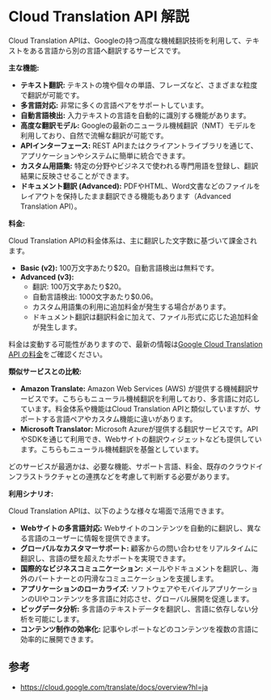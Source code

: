 # Cloud Translation API 解説

Cloud Translation APIは、Googleの持つ高度な機械翻訳技術を利用して、テキストをある言語から別の言語へ翻訳するサービスです。

**主な機能:**

* **テキスト翻訳:** テキストの塊や個々の単語、フレーズなど、さまざまな粒度で翻訳が可能です。
* **多言語対応:** 非常に多くの言語ペアをサポートしています。
* **自動言語検出:** 入力テキストの言語を自動的に識別する機能があります。
* **高度な翻訳モデル:** Googleの最新のニューラル機械翻訳（NMT）モデルを利用しており、自然で流暢な翻訳が可能です。
* **APIインターフェース:** REST APIまたはクライアントライブラリを通じて、アプリケーションやシステムに簡単に統合できます。
* **カスタム用語集:** 特定の分野やビジネスで使われる専門用語を登録し、翻訳結果に反映させることができます。
* **ドキュメント翻訳 (Advanced):** PDFやHTML、Word文書などのファイルをレイアウトを保持したまま翻訳できる機能もあります（Advanced Translation API）。

**料金:**

Cloud Translation APIの料金体系は、主に翻訳した文字数に基づいて課金されます。

* **Basic (v2):** 100万文字あたり$20。自動言語検出は無料です。
* **Advanced (v3):**
    * 翻訳: 100万文字あたり$20。
    * 自動言語検出: 1000文字あたり$0.06。
    * カスタム用語集の利用に追加料金が発生する場合があります。
    * ドキュメント翻訳は翻訳料金に加えて、ファイル形式に応じた追加料金が発生します。

料金は変動する可能性がありますので、最新の情報は[Google Cloud Translation API の料金](https://cloud.google.com/translate/pricing?hl=ja)をご確認ください。

**類似サービスとの比較:**

* **Amazon Translate:** Amazon Web Services (AWS) が提供する機械翻訳サービスです。こちらもニューラル機械翻訳を利用しており、多言語に対応しています。料金体系や機能はCloud Translation APIと類似していますが、サポートする言語ペアやカスタム機能に違いがあります。
* **Microsoft Translator:** Microsoft Azureが提供する翻訳サービスです。APIやSDKを通じて利用でき、Webサイトの翻訳ウィジェットなども提供しています。こちらもニューラル機械翻訳を基盤としています。

どのサービスが最適かは、必要な機能、サポート言語、料金、既存のクラウドインフラストラクチャとの連携などを考慮して判断する必要があります。

**利用シナリオ:**

Cloud Translation APIは、以下のような様々な場面で活用できます。

* **Webサイトの多言語対応:** Webサイトのコンテンツを自動的に翻訳し、異なる言語のユーザーに情報を提供できます。
* **グローバルなカスタマーサポート:** 顧客からの問い合わせをリアルタイムに翻訳し、言語の壁を超えたサポートを実現できます。
* **国際的なビジネスコミュニケーション:** メールやドキュメントを翻訳し、海外のパートナーとの円滑なコミュニケーションを支援します。
* **アプリケーションのローカライズ:** ソフトウェアやモバイルアプリケーションのUIやコンテンツを多言語に対応させ、グローバル展開を促進します。
* **ビッグデータ分析:** 多言語のテキストデータを翻訳し、言語に依存しない分析を可能にします。
* **コンテンツ制作の効率化:** 記事やレポートなどのコンテンツを複数の言語に効率的に展開できます。

## 参考

- https://cloud.google.com/translate/docs/overview?hl=ja
